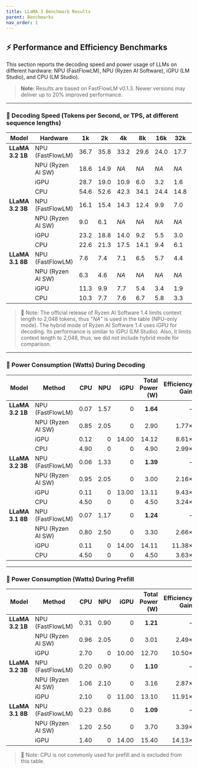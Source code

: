 ```yaml
---
title: LLaMA 3 Benchmark Results
parent: Benchmarks
nav_order: 1
---
```


## ⚡ Performance and Efficiency Benchmarks

This section reports the decoding speed and power usage of LLMs on different hardware: NPU (FastFlowLM), NPU (Ryzen AI Software), iGPU (LM Studio), and CPU (LM Studio).

> **Note:** Results are based on FastFlowLM v0.1.3. Newer versions may deliver up to 20% improved performance.

---

### 🚀 Decoding Speed (Tokens per Second, or TPS, at different sequence lengths)

| **Model**        | **Hardware**       | **1k** | **2k** | **4k** | **8k** | **16k** | **32k** | **64k** | **128k** |
|------------------|--------------------|--------|--------|--------|--------|---------|---------|---------|----------|
| **LLaMA 3.2 1B**  | NPU (FastFlowLM)    | 36.7   | 35.8   | 33.2   | 29.6   | 24.0    | 17.7    | 11.5    | 6.8      |
|                  | NPU (Ryzen AI SW)   | 18.6   | 14.9   | *NA*   | *NA*    | *NA*     | *NA*     | *NA*     | *NA*      |
|                  | iGPU                | 28.7   | 19.0   | 10.9   | 6.0    | 3.2     | 1.6     | 0.8     | 0.4      |
|                  | CPU                 | 54.6   | 52.6   | 42.3   | 34.1   | 24.4    | 14.8    | 8.4     | 4.5      |
| **LLaMA 3.2 3B**  | NPU (FastFlowLM)    | 16.1   | 15.4   | 14.3   | 12.4   | 9.9     | 7.0     | 4.4     | 2.6      |
|                  | NPU (Ryzen AI SW)   | 9.0   | 6.1   | *NA*   | *NA*    | *NA*     | *NA*     | *NA*     | *NA*      |
|                  | iGPU                | 23.2   | 18.8   | 14.0   | 9.2    | 5.5     | 3.0     | 1.6     | 0.8      |
|                  | CPU                 | 22.6   | 21.3   | 17.5   | 14.1   | 9.4     | 6.1     | 3.5     | 1.9      |
| **LLaMA 3.1 8B**  | NPU (FastFlowLM)    | 7.6    | 7.4    | 7.1    | 6.5    | 5.7     | 4.4     | 3.1     | 2.0      |
|                  | NPU (Ryzen AI SW)   | 6.3   | 4.6    | *NA*   | *NA*    | *NA*     | *NA*     | *NA*     | *NA*      |
|                  | iGPU                | 11.3   | 9.9    | 7.7    | 5.4    | 3.4     | 1.9     | 1.0     | 0.5      |
|                  | CPU                 | 10.3   | 7.7    | 7.6    | 6.7    | 5.8     | 3.3     | 2.0     | 1.1      |

> 🔎 Note: The official release of Ryzen AI Software 1.4 limits context length to 2,048 tokens, thus "*NA*" is used in the table (NPU-only mode). The hybrid mode of Ryzen AI Software 1.4 uses iGPU for decoding. Its performance is simliar to iGPU (LM Studio). Also, it limits context length to 2,048, thus, we did not include hybrid mode for comparison.

---

### 🔋 Power Consumption (Watts) During Decoding

| **Model**        | **Method**         | **CPU** | **NPU** | **iGPU** | **Total Power (W)** | **Efficiency Gain** |
|------------------|--------------------|--------:|--------:|--------:|---------------------:|----------------------:|
| **LLaMA 3.2 1B**  | NPU (FastFlowLM)   | 0.07    | 1.57    | 0       | **1.64**             | –                    |
|                  | NPU (Ryzen AI SW)  | 0.85    | 2.05    | 0       | 2.90                 | 1.77×                |
|                  | iGPU               | 0.12    | 0       | 14.00   | 14.12                | 8.61×                |
|                  | CPU                | 4.90    | 0       | 0       | 4.90                 | 2.99×                |
| **LLaMA 3.2 3B**  | NPU (FastFlowLM)   | 0.06    | 1.33    | 0       | **1.39**             | –                    |
|                  | NPU (Ryzen AI SW)  | 0.95    | 2.05    | 0       | 3.00                 | 2.16×                |
|                  | iGPU               | 0.11    | 0       | 13.00   | 13.11                | 9.43×                |
|                  | CPU                | 4.50    | 0       | 0       | 4.50                 | 3.24×                |
| **LLaMA 3.1 8B**  | NPU (FastFlowLM)   | 0.07    | 1.17    | 0       | **1.24**             | –                    |
|                  | NPU (Ryzen AI SW)  | 0.80    | 2.50    | 0       | 3.30                 | 2.66×                |
|                  | iGPU               | 0.11    | 0       | 14.00   | 14.11                | 11.38×               |
|                  | CPU                | 4.50    | 0       | 0       | 4.50                 | 3.63×                |

---

### 🔋 Power Consumption (Watts) During Prefill

| **Model**        | **Method**         | **CPU** | **NPU** | **iGPU** | **Total Power (W)** | **Efficiency Gain** |
|------------------|--------------------|--------:|--------:|--------:|---------------------:|----------------------:|
| **LLaMA 3.2 1B**  | NPU (FastFlowLM)   | 0.31    | 0.90    | 0    | **1.21**             | –                    |
|                  | NPU (Ryzen AI SW)  | 0.96    | 2.05    | 0    | 3.01                 | 2.49×                |
|                  | iGPU               | 2.70    | 0    | 10.00   | 12.70                | 10.50×               |
| **LLaMA 3.2 3B**  | NPU (FastFlowLM)   | 0.20    | 0.90    | 0    | **1.10**             | –                    |
|                  | NPU (Ryzen AI SW)  | 1.06    | 2.10    | 0    | 3.16                 | 2.87×                |
|                  | iGPU               | 2.10    | 0    | 11.00   | 13.10                | 11.91×               |
| **LLaMA 3.1 8B**  | NPU (FastFlowLM)   | 0.23    | 0.86    | 0    | **1.09**             | –                    |
|                  | NPU (Ryzen AI SW)  | 1.20    | 2.50    | 0    | 3.70                 | 3.39×                |
|                  | iGPU               | 1.40    | 0    | 14.00   | 15.40                | 14.13×               |

> 🔎 Note: CPU is not commonly used for prefill and is excluded from this table.
